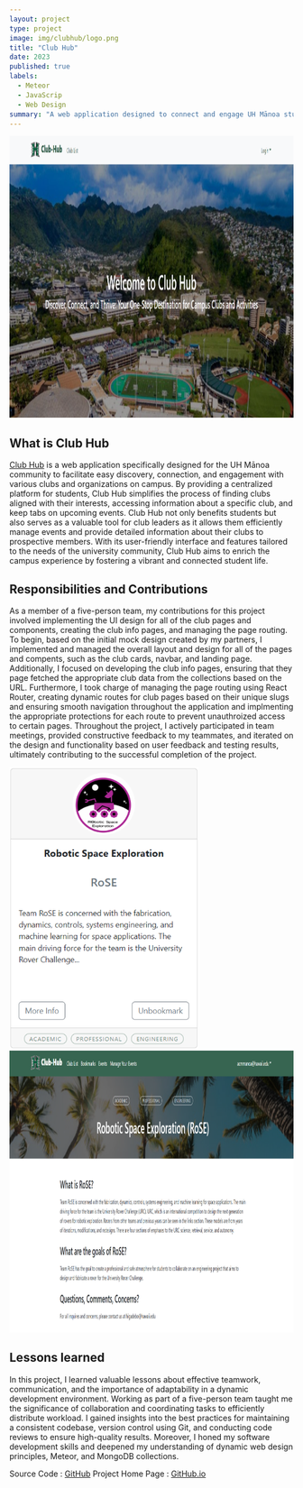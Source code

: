 ```yaml
---
layout: project
type: project
image: img/clubhub/logo.png
title: "Club Hub"
date: 2023
published: true
labels:
  - Meteor
  - JavaScrip
  - Web Design
summary: "A web application designed to connect and engage UH Mānoa students with campus clubs and organizations."
---
```


<div class="text-center p-4">
  <img height="500px" src="../img/clubhub/clubHome.png" class="img-thumbnail" >
</div>

## What is Club Hub

[Club Hub](https://club-hub.site/) is a web application specifically designed for the UH Mānoa community to facilitate easy discovery, connection, and engagement with various clubs and organizations on campus. By providing a centralized platform for students, Club Hub simplifies the process of finding clubs aligned with their interests, accessing information about a specific club, and keep tabs on upcoming events. Club Hub not only benefits students but also serves as a valuable tool for club leaders as it allows them efficiently manage events and provide detailed information about their clubs to prospective members. With its user-friendly interface and features tailored to the needs of the university community, Club Hub aims to enrich the campus experience by fostering a vibrant and connected student life.

## Responsibilities and Contributions

As a member of a five-person team, my contributions for this project involved implementing the UI design for all of the club pages and components, creating the club info pages, and managing the page routing. To begin, based on the initial mock design created by my partners, I implemented and managed the overall layout and design for all of the pages and compents, such as the club cards, navbar, and landing page. Additionally, I focused on developing the club info pages, ensuring that they page  fetched the appropriate club data from the collections based on the URL. Furthermore, I took charge of managing the page routing using React Router, creating dynamic routes for club pages based on their unique slugs and ensuring smooth navigation throughout the application and implmenting the appropriate protections for each route to prevent unauthroized access to certain pages. Throughout the project, I actively participated in team meetings, provided constructive feedback to my teammates, and iterated on the design and functionality based on user feedback and testing results, ultimately contributing to the successful completion of the project.

<div class="text-center p-4">
  <img height="500px" src="../img/clubhub/clubCard.png" class="img-thumbnail" >
  <img height="500px" src="../img/clubhub/clubInfo.png" class="img-thumbnail" >
</div>

## Lessons learned
In this project, I learned valuable lessons about effective teamwork, communication, and the importance of adaptability in a dynamic development environment. Working as part of a five-person team taught me the significance of collaboration and coordinating tasks to efficiently distribute workload. I gained insights into the best practices for maintaining a consistent codebase, version control using Git, and conducting code reviews to ensure high-quality results. Moreover, I honed my software development skills and deepened my understanding of dynamic web design principles, Meteor, and MongoDB collections.

Source Code : [GitHub](https://github.com/mongo-mongoers/club-hub)
Project Home Page : [GitHub.io](https://mongo-mongoers.github.io/)
